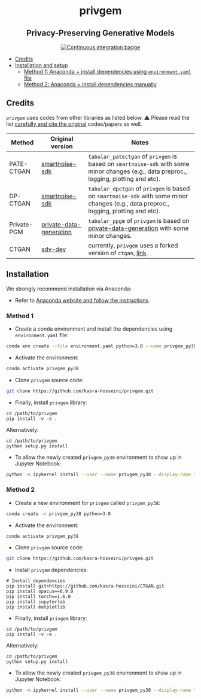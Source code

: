 <div align="center">
    <br>
    <p align="center">
    <h1>privgem</h1>
    </p>
    <h2>Privacy-Preserving Generative Models</h2>
</div>

<p align="center">
    <a href="https://github.com/kasra-hosseini/privgem/workflows/Continuous%20integration/badge.svg">
        <img alt="Continuous integration badge" src="https://github.com/kasra-hosseini/privgem/workflows/Continuous%20integration/badge.svg">
    </a>
    <br/>
</p>


- [Credits](#credits)
- [Installation and setup](#installation)
  - [Method 1: Anaconda + install dependencies using `environment.yaml` file](#method-1)
  - [Method 2: Anaconda + install dependencies manually](#method-2)

## Credits

`privgem` uses codes from other libraries as listed below.
⚠️ Please read the list <ins>carefully and cite the original</ins> codes/papers as well.

| Method      | Original version                                                      | Notes                                                                                                                                   |
|-------------|-----------------------------------------------------------------------|-----------------------------------------------------------------------------------------------------------------------------------------|
| PATE-CTGAN  | [smartnoise-sdk](https://github.com/opendp/smartnoise-sdk)            | `tabular_patectgan` of `privgem` is based on `smartnoise-sdk` with  some minor changes (e.g., data preproc., logging, plotting and etc). |
| DP-CTGAN    | [smartnoise-sdk](https://github.com/opendp/smartnoise-sdk)            | `tabular_dpctgan` of `privgem` is based on `smartnoise-sdk` with  some minor changes (e.g., data preproc., logging, plotting and etc).   |
| Private-PGM    | [private-data-generation](https://github.com/BorealisAI/private-data-generation)            | `tabular_ppgm` of `privgem` is based on [private-data-generation](https://github.com/BorealisAI/private-data-generation) with some minor changes.   |
| CTGAN       | [sdv-dev](https://github.com/sdv-dev/CTGAN)                           | currently, `privgem` uses a forked version of `ctgan`, [link](https://github.com/kasra-hosseini/CTGAN).                                  |

## Installation

We strongly recommend installation via Anaconda:

* Refer to [Anaconda website and follow the instructions](https://docs.anaconda.com/anaconda/install/).

### Method 1

* Create a conda environment and install the dependencies using `environment.yaml` file:

```bash
conda env create --file environment.yaml python=3.8 --name privgem_py38
```

* Activate the environment:

```bash
conda activate privgem_py38
```

* Clone `privgem` source code:

```bash
git clone https://github.com/kasra-hosseini/privgem.git
```

* Finally, install `privgem` library:

```
cd /path/to/privgem
pip install -v -e .
```

Alternatively:

```
cd /path/to/privgem
python setup.py install
```

* To allow the newly created `privgem_py38` environment to show up in Jupyter Notebook:

```bash
python -m ipykernel install --user --name privgem_py38 --display-name "Python (privgem_py38)"
```

### Method 2

* Create a new environment for `privgem` called `privgem_py38`:

```bash
conda create -n privgem_py38 python=3.8
```

* Activate the environment:

```bash
conda activate privgem_py38
```

* Clone `privgem` source code:

```bash
git clone https://github.com/kasra-hosseini/privgem.git
```

* Install `privgem` dependencies:

```
# Install dependencies
pip install git+https://github.com/kasra-hosseini/CTGAN.git
pip install opacus==0.9.0
pip install torch==1.6.0
pip install jupyterlab
pip install matplotlib
```

* Finally, install `privgem` library:

```
cd /path/to/privgem
pip install -v -e .
```

Alternatively:

```
cd /path/to/privgem
python setup.py install
```

* To allow the newly created `privgem_py38` environment to show up in Jupyter Notebook:

```bash
python -m ipykernel install --user --name privgem_py38 --display-name "Python (privgem_py38)"
```
